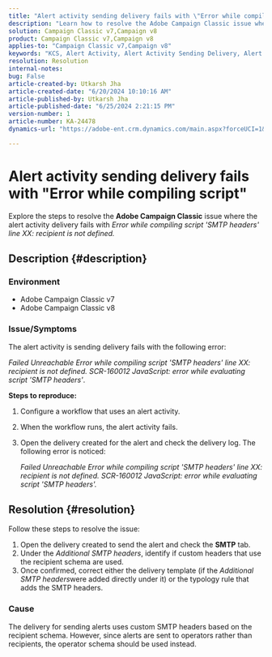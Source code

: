 ```yaml
---
title: "Alert activity sending delivery fails with \"Error while compiling script\""
description: "Learn how to resolve the Adobe Campaign Classic issue where alert activity sending delivery fails with \"Error while compiling script\"."
solution: Campaign Classic v7,Campaign v8
product: Campaign Classic v7,Campaign v8
applies-to: "Campaign Classic v7,Campaign v8"
keywords: "KCS, Alert Activity, Alert Activity Sending Delivery, Alert Activity Sending Delivery Fails"
resolution: Resolution
internal-notes: 
bug: False
article-created-by: Utkarsh Jha
article-created-date: "6/20/2024 10:10:16 AM"
article-published-by: Utkarsh Jha
article-published-date: "6/25/2024 2:21:15 PM"
version-number: 1
article-number: KA-24478
dynamics-url: "https://adobe-ent.crm.dynamics.com/main.aspx?forceUCI=1&pagetype=entityrecord&etn=knowledgearticle&id=e9bae346-ed2e-ef11-840a-00224809e160"

---
```

# Alert activity sending delivery fails with "Error while compiling script"


Explore the steps to resolve the <b>Adobe Campaign Classic</b> issue where the alert activity delivery fails with *Error while compiling script 'SMTP headers' line XX: recipient is not defined.*

## Description {#description}


### Environment

- Adobe Campaign Classic v7
- Adobe Campaign Classic v8


### Issue/Symptoms

The alert activity is sending delivery fails with the following error:

*Failed Unreachable Error while compiling script 'SMTP headers' line XX: recipient is not defined. SCR-160012 JavaScript: error while evaluating script 'SMTP headers'*.

<b>Steps to reproduce:</b>

1. Configure a workflow that uses an alert activity.
2. When the workflow runs, the alert activity fails.
3. Open the delivery created for the alert and check the delivery log. The following error is noticed:

     *Failed Unreachable Error while compiling script 'SMTP headers' line XX: recipient is not defined. SCR-160012 JavaScript: error while evaluating script 'SMTP headers'.*



## Resolution {#resolution}


Follow these steps to resolve the issue:

1. Open the delivery created to send the alert and check the <b>SMTP</b> tab.
2. Under the *Additional SMTP headers*, identify if custom headers that use the recipient schema are used.
3. Once confirmed, correct either the delivery template (if the *Additional SMTP headers*were added directly under it) or the typology rule that adds the SMTP headers.




### Cause

The delivery for sending alerts uses custom SMTP headers based on the recipient schema. However, since alerts are sent to operators rather than recipients, the operator schema should be used instead.
